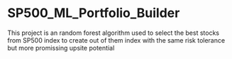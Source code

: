 # SP500_ML_Portfolio_Builder
This project is an random forest algorithm used to select the best stocks from SP500 index to create out of them index with the same risk tolerance but more promissing upsite potential 
